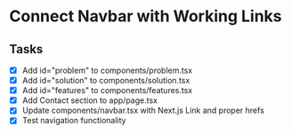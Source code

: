 # Connect Navbar with Working Links

## Tasks
- [x] Add id="problem" to components/problem.tsx
- [x] Add id="solution" to components/solution.tsx
- [x] Add id="features" to components/features.tsx
- [x] Add Contact section to app/page.tsx
- [x] Update components/navbar.tsx with Next.js Link and proper hrefs
- [x] Test navigation functionality
